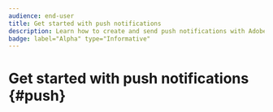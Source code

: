 ```yaml
---
audience: end-user
title: Get started with push notifications
description: Learn how to create and send push notifications with Adobe Campaign Web
badge: label="Alpha" type="Informative"
---
```

# Get started with push notifications {#push}


